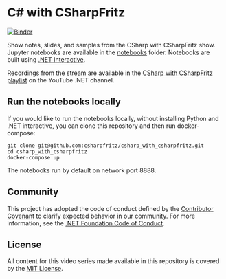 # C# with CSharpFritz

[![Binder](https://mybinder.org/badge_logo.svg)](https://mybinder.org/v2/gh/csharpfritz/csharp_with_csharpfritz/main)

Show notes, slides, and samples from the CSharp with CSharpFritz show.  Jupyter notebooks are available in the [notebooks](notebooks) folder. Notebooks are built using [.NET Interactive](https://github.com/dotnet/interactive). 

Recordings from the stream are available in the [CSharp with CSharpFritz playlist](https://www.youtube.com/playlist?list=PLdo4fOcmZ0oXv32dOd36UydQYLejKR61R) on the YouTube .NET channel. 

## Run the notebooks locally

If you would like to run the notebooks locally, without installing Python and .NET interactive, you can clone this repository and then run docker-compose:
```shell
git clone git@github.com:csharpfritz/csharp_with_csharpfritz.git
cd csharp_with_csharpfritz
docker-compose up
```

The notebooks run by default on network port 8888. 

## Community

This project has adopted the code of conduct defined by the [Contributor Covenant](http://contributor-covenant.org/) to clarify expected behavior in our community. For more information, see the [.NET Foundation Code of Conduct](http://www.dotnetfoundation.org/code-of-conduct).

## License

All content for this video series made available in this repository is covered by the [MIT License](https://github.com/csharpfritz/csharp_with_csharpfritz/blob/main/LICENSE). 
